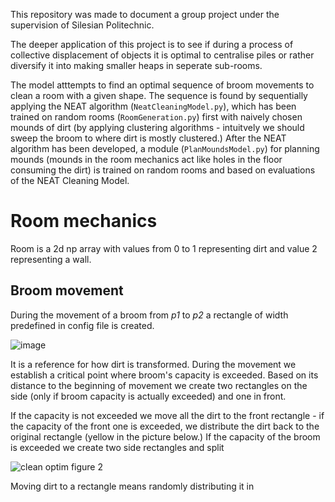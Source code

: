 This repository was made to document a group project under the supervision of Silesian Politechnic. 

The deeper application of this project is to see if during a process of collective displacement of objects it is optimal to centralise piles or rather diversify it into making smaller heaps in seperate sub-rooms.  

The model atttempts to find an optimal sequence of broom movements to clean a room with a given shape. The sequence is found by sequentially applying the NEAT algorithm (```NeatCleaningModel.py```), which has been trained on random rooms (```RoomGeneration.py```) first with naively chosen mounds of dirt (by applying clustering algorithms - intuitvely we should sweep the broom to where dirt is mostly clustered.) After the NEAT algorithm has been developed, a module (```PlanMoundsModel.py```) for planning mounds (mounds in the room mechanics act like holes in the floor consuming the dirt) is trained on random rooms and based on evaluations of the NEAT Cleaning Model. 


# Room mechanics
Room is a 2d np array with values from 0 to 1 representing dirt and value 2 representing a wall. 

## Broom movement

During the movement of a broom from *p1* to *p2* a rectangle of width predefined in config file is created.

![image](https://github.com/gournge/optymalizacja-sprzatania/assets/81859727/6c2284b5-e8c3-4148-b244-aa1f772ef76a)

It is a reference for how dirt is transformed. During the movement we establish a critical point where broom's capacity is exceeded. Based on its distance to the beginning of movement we create two rectangles on the side (only if broom capacity is actually exceeded) and one in front. 

If the capacity is not exceeded we move all the dirt to the front rectangle - if the capacity of the front one is exceeded, we distribute the dirt back to the original rectangle (yellow in the picture below.) 
If the capacity of the broom is exceeded we create two side rectangles and split 

![clean optim figure 2](https://github.com/gournge/cleaning-optimization/assets/81859727/dc02cb13-4e7a-4e18-9ef2-92097dc7b6fc)

Moving dirt to a rectangle means randomly distributing it in 

